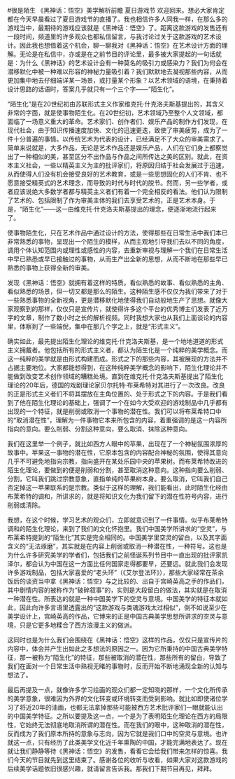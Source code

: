 #很是陌生 《黑神话：悟空》美学解析前瞻 夏日游戏节
欢迎回来。想必大家肯定都在今天早晨看过了夏日游戏节的直播了。我也相信许多人同我一样，在那么多的游戏当中，最期待的游戏应该就是《黑神话：悟空》了。距离这款游戏的发售还有一段时间，频道里的许多观众也都私信留言，与我讨论过关于这款游戏的艺术设计。因此我也想借着这个机会，聊一聊我对《黑神话：悟空》在艺术设计方面的理解。无论是在私信中，亦或是在之前节目的评论里，最多被大家提起的一句话就是：为什么《黑神话》的艺术设计会有一种莫名的吸引力或感染力？我们为何会在潜移默化中被一种难以形容的神秘力量吸引着？我们默默地去凝视那些内容，从而更加集中地去仔细端详某一场景，或打量某个形象？以艺术领域的语境，在秉持着设计思路的话语时，答案几乎就只有一个三个字——“陌生化”。

“陌生化”是在20世纪初由苏联形式主义作家维克托·什克洛夫斯基提出的，其含义非常的字面，就是使事物陌生化。在20世纪初，艺术领域乃至整个人文领域，都面临了一场意义重大的革命。艺术家们、创作者们、娱乐产品的制作方们发现，在现代社会，由于知识传播速度加快、文化的迅速更迭，致使了审美疲劳，成为了一件十分普遍的事情。以传统艺术为代表的设计，已经满足不了大众的审美需求了。简单来说就是，大多作品，无论是艺术作品还是娱乐产品，人们在它们身上都察觉出了一种相似的美，甚至区分不出作品与作品之间所传达之美的区别。就此，在资本主义社会，一些以精英主义为主的批评家们，将原因归结于社会发展过于迅速，从而使得人们没有机会接受良好的艺术教育，或是一些思想固化的人们不肯、也不愿意接受精英式的艺术理念，而导致的时代与时代的脱节。然而，另一些学者，或者应该说绝大多数学者都与精英主义者们有着一个完全相反的看法。他们认为限制了艺术的、包括限制了作为审美主体的我们去享受艺术的，正是艺术本身。于是，“陌生化”——这一由维克托·什克洛夫斯基提出的理念，便逐渐地流行起来了。

使事物陌生化，只在艺术作品中通过设计的方法，使得那些在日常生活中我们本已非常熟悉的事物，呈现出一个陌生的模样，从而主观地引导我们去以不同的角度，调用个体认知范围内或理性或感性的内容，去重新审视与理解一个我们在日常生活中早已熟悉或早已接触过的事物，从而生产出全新的思想，从而不断地在那些早已熟悉的事物上获得全新的审美。

发现《黑神话：悟空》就拥有着这样的特质。看似熟悉的故事、看似熟悉的主角、看似熟悉的场景，但一切又都是那么的陌生。这种陌生感不仅仅为我们带来了对于一些熟悉事物的全新视角，更是潜移默化地使得我们自动般地生产了思想。就像大家观察到的那样，仅仅只是宣传片，就使得许多这个平台的优秀博主们发表了近万字的文章，制作了数小时之长的解析视频。同时我想大家也从我们上面谈论的内容里，体察到了一些端倪，集中在那几个字之上，就是“形式主义”。

确实如此，最先提出陌生化理论的维克托·什克洛夫斯基，是一个地地道道的形式主义拥戴者。他包括所有的形式主义者，都认为陌生化是一个纯粹的美学概念。而这一纯粹的美学就是由形式构建而成。形式之下的那些内容，其被展现的方法并不占据主要地位。大家都能想得到，在这种纯粹美学概念的影响下，陌生化理论并不能做到改变艺术创作领域的糟糕处境。直到在维克托·什克洛夫斯基提出了陌生化理论的20年后，德国的戏剧理论家贝尔托特·布莱希特对其进行了一次改良。改良的正是形式主义者们不将其摆放在主角位置的、处于形式之下的内容。于是我们看到了他在陌生化理论的基础上，强调了一个在如今大受欢迎的游戏制品中几乎都有出现的一个特征，就是削弱或取消一个事物的潜在性。我们可以将布莱希特口中的“取消潜在性”，理解为一件事物它本来所包含的内容，着重强调的是这一内容所指向的意向。要么削弱、分割这种意向，要么取消、抹除这种意向。

我们在这里举一个例子，就比如西方人眼中的苹果，出现在了一个神秘氛围浓厚的故事中。苹果这一事物的潜在性，它原本包含的内容配合神秘的氛围，使得其意向几乎不可避免地指向宗教，指向盛开在某处乐园中央的苹果树。而布莱希特改进的陌生化理论，要做到的便是削弱和分割，甚至取消这种意向。这种指向要么削弱、分割，它叫我们跳过宗教意象，直指单纯的苹果树本身。要么取消，它叫我们自己否定掉这一苹果联系的是宗教。类似于这样的理解，我们能看出，此时陌生化经由布莱希特的调和，所讲求的，就是将知识文化为我们留下的潜在性符号内容，进行削弱或清除。

我想，在这个时候，学习艺术的观众们，立即就意识到了一件事情。似乎布莱希特调和的陌生化理论，来到了我们的文化怀抱里。我们中国美学所讲求的“空灵”，与布莱希特提到的“陌生化”其实是完全相同的。中国美学里空灵的留白，以及其字面含义的“无法琢磨”，其实就是在内容上削弱或取消一种潜在性，一种符号。这也是为什么许多研究美学的学者们，包括我们之前怪诞系列节目中一直出现的批评家凯泽尔，都会认为中国在这一方面比任何国家走得都要早，还要远。就此我们会发现许多游戏制品，包括大家喜爱的“老头环”（《艾尔登法环》），那些大家经常在茶余饭后的谈资当中拿《黑神话：悟空》与之比较的、出自于宫崎英高之手的作品们，其中剧情内容的被称作为“破碎叙事”的，实则是大段留白的做法，其实就是在取消一种潜在性。所表达的就是一种中国美学下的空灵与意境。中国美学的特征本就如此，因此向许多言语里透露出的“这款游戏与类魂游戏太过相似”，倒不如说至少在美学设计上，宫崎英高的作品，它博来的正是中国古典美学思想所讲求的空灵与意境，只是它更多地糅合了西方浪漫主义的做派。

这同时也是为什么我们会围绕在《黑神话：悟空》这样的作品，仅仅只是宣传片的内容中，体会并产生出如此之多想法的原因之一。因为它所秉持的中国古典美学特征，那一被称为“陌生化”的特征，那些被取消的潜在性，那些所有的留白，导致了我们在面对一个日常生活中熟视无睹的事物时，反而开始不断地涌现全新的认知与想法了。

最后再提及一点，就像许多学习绘画的观众们都一定知晓的那样，一个文化所传承的美学意象，很难因为外界的文化转变或环境转变而受到影响。就比如即使诸位学习了将近20年的油画，也都无法拿掉那些可能被西方艺术批评家们一眼就能认出的中国美学特征。之所以要提及这一点，一个是为了表明陌生化理论在西方的局限性，它始终无法彻底地取消所谓的潜在性。而在我们的眼中，这种取消的潜在性，反而成为了我们原本所持的意象与志向，因为它就是我们口中的空灵与意境。也许就这一点，只有经历了此类美学文化近千年熏陶的中国，才能完满地表达了。现在就让我们静静等待《黑神话：悟空》的发售，看看它会给我们带来怎样的惊喜。我们今天的节目就先到这里结束了。感谢各位的收听与收看，如果大家对这款游戏的后续美学话题依旧很感兴趣，就请留言告诉我。那我们下期节目再见，拜拜。